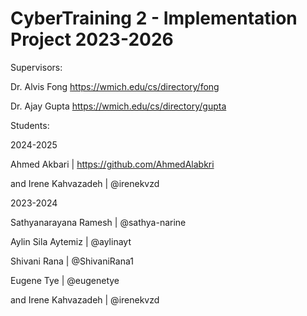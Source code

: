 # CyberTraining 2 - Implementation Project 2023-2026
 
Supervisors:

Dr. Alvis Fong
    https://wmich.edu/cs/directory/fong

Dr. Ajay Gupta
    https://wmich.edu/cs/directory/gupta

Students:

2024-2025

Ahmed Akbari | https://github.com/AhmedAlabkri

and Irene Kahvazadeh | @irenekvzd

2023-2024

Sathyanarayana Ramesh | @sathya-narine

Aylin Sila Aytemiz | @aylinayt

Shivani Rana | @ShivaniRana1

Eugene Tye | @eugenetye

and Irene Kahvazadeh | @irenekvzd

